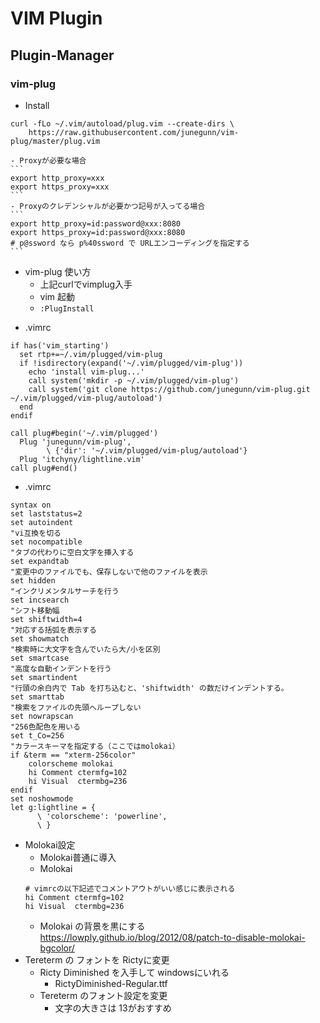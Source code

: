 # VIM Plugin
## Plugin-Manager
### vim-plug
- Install
```
curl -fLo ~/.vim/autoload/plug.vim --create-dirs \
    https://raw.githubusercontent.com/junegunn/vim-plug/master/plug.vim 
```
    - Proxyが必要な場合
    ```
    export http_proxy=xxx
    export https_proxy=xxx
    ```
    - Proxyのクレデンシャルが必要かつ記号が入ってる場合
    ```
    export http_proxy=id:password@xxx:8080
    export https_proxy=id:password@xxx:8080
    # p@ssword なら p%40ssword で URLエンコーディングを指定する
    ```

- vim-plug 使い方
    - 上記curlでvimplug入手
    - vim 起動
    - `:PlugInstall`
* .vimrc
```
if has('vim_starting')
  set rtp+=~/.vim/plugged/vim-plug
  if !isdirectory(expand('~/.vim/plugged/vim-plug'))
    echo 'install vim-plug...'
    call system('mkdir -p ~/.vim/plugged/vim-plug')
    call system('git clone https://github.com/junegunn/vim-plug.git ~/.vim/plugged/vim-plug/autoload')
  end
endif

call plug#begin('~/.vim/plugged')
  Plug 'junegunn/vim-plug',
        \ {'dir': '~/.vim/plugged/vim-plug/autoload'}
  Plug 'itchyny/lightline.vim'
call plug#end()

```
* .vimrc
```
syntax on
set laststatus=2
set autoindent
"vi互換を切る
set nocompatible
"タブの代わりに空白文字を挿入する
set expandtab
"変更中のファイルでも、保存しないで他のファイルを表示
set hidden
"インクリメンタルサーチを行う
set incsearch
"シフト移動幅
set shiftwidth=4
"対応する括弧を表示する
set showmatch
"検索時に大文字を含んでいたら大/小を区別
set smartcase
"高度な自動インデントを行う
set smartindent
"行頭の余白内で Tab を打ち込むと、'shiftwidth' の数だけインデントする。
set smarttab
"検索をファイルの先頭へループしない
set nowrapscan
"256色配色を用いる
set t_Co=256
"カラースキーマを指定する（ここではmolokai）
if &term == "xterm-256color"
    colorscheme molokai
    hi Comment ctermfg=102
    hi Visual  ctermbg=236
endif
set noshowmode
let g:lightline = {
      \ 'colorscheme': 'powerline',
      \ }
```
- Molokai設定
    - Molokai普通に導入
    - Molokai
    ```
    # vimrcの以下記述でコメントアウトがいい感じに表示される
    hi Comment ctermfg=102
    hi Visual  ctermbg=236
    ```
    - Molokai の背景を黒にする    
    https://lowply.github.io/blog/2012/08/patch-to-disable-molokai-bgcolor/
- Tereterm の フォントを Rictyに変更
    - Ricty Diminished を入手して windowsにいれる
        - RictyDiminished-Regular.ttf
    - Tereterm のフォント設定を変更
        - 文字の大きさは 13がおすすめ

